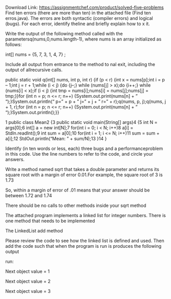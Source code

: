 Download Link: https://assignmentchef.com/product/solved-five-problems
<br>
Find ten errors (there are more than ten) in the attached file (Find ten erros.java). The errors are both syntactic (compiler errors) and logical (bugs). For each error, identify theline and briefly explain how to x it.

Write the output of the following method called with the parametersq(nums,0,nums.length-1), where nums is an array initialized as follows:

int[] nums = {5, 7, 3, 1, 4, 7} ;

Include all output from entrance to the method to nal exit, including the output of allrecursive calls.

public static void q(int[] nums, int p, int r) {if (p &lt; r) {int x = nums[p];int i = p – 1;int j = r + 1;while (i &lt; j) {do {j–;} while (nums[j] &gt; x);do {i++;} while (nums[i] &lt; x);if (i &lt; j) {int tmp = nums[i];nums[i] = nums[j];nums[j] = tmp;}}for (int n = p; n &lt;= r; n++) {System.out.print(nums[n] + ” “);}System.out.println(“
p=” + p + ” j=” + j + ” r=” + r);q(nums, p, j);q(nums, j + 1, r);for (int n = p; n &lt;= r; n++) {System.out.print(nums[n] + ” “);}System.out.println();}}

1 public class Mean2 {3     public static void main(String[] args)4     {5         int N = args[0];6         int[] a = new int[N];7         for(int i = 0; i &lt; N; i++)8             a[i] = StdIn.readInt();9         int sum = a[0];10         for(int i = 1; i &lt;= N; i++)11             sum = sum + a[i];12         StdOut.println(“Mean: ” + sum/N);13     }14 }

Identify (in ten words or less, each) three bugs and a performanceproblem in this code. Use the line numbers to refer to the code, and circle your answers.

Write a method named sqrt that takes a double parameter and returns its square root with a margin of error 0.01.For example, the square root of 3 is 1.73

So, within a margin of error of .01 means that your answer should be between 1.72 and 1.74

There should be no calls to other methods inside your sqrt method

The attached program implements a linked list for integer numbers. There is one method that needs to be implemented

The LinkedList add method

Please review the code to see how the linked list is defined and used. Then add the code such that when the program is run is produces the following output

run:

Next object value = 1

Next object value = 2

Next object value = 3


